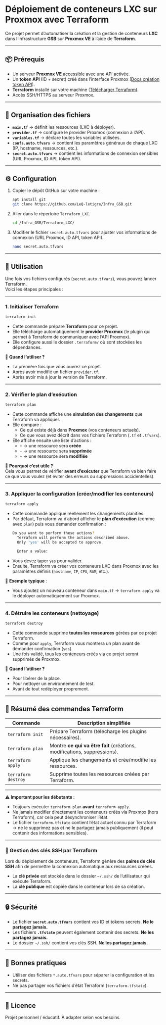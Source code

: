 # Déploiement de conteneurs LXC sur Proxmox avec Terraform

Ce projet permet d’automatiser la création et la gestion de conteneurs **LXC** dans l’infrastructure **GSB** sur **Proxmox VE** à l’aide de **Terraform**.

---

## 📦 Prérequis

- Un serveur **Proxmox VE** accessible avec une API activée.
- Un **token API** (ID + secret) créé dans l’interface Proxmox ([Docs création token API](https://github.com/LeQ-letigre/Infra_GSB/blob/main/Docs/creation_utilisateur_terraform.md)).
- **Terraform** installé sur votre machine ([Télécharger Terraform](https://developer.hashicorp.com/terraform/downloads)).
- Accès SSH/HTTPS au serveur Proxmox.

---

## 📂 Organisation des fichiers

- **`main.tf`** → définit les ressources (LXC à déployer).
- **`provider.tf`** → configure le provider Proxmox (connexion à l’API).
- **`variables.tf`** → déclare toutes les variables utilisées.
- **`confs.auto.tfvars`** → contient les paramètres généraux de chaque LXC (IP, hostname, ressources, etc.).
- **`secret.auto.tfvars`** → contient les informations de connexion sensibles (URL Proxmox, ID API, token API).  

---

## ⚙️ Configuration

1. Copier le dépôt GitHub sur votre machine :
   ```bash
   apt install git
   git clone https://github.com/LeQ-letigre/Infra_GSB.git
   ```
2. Aller dans le répertoire `Terraform_LXC`.
   ```bash
   cd /Infra_GSB/Terraform_LXC/
   ```
3. Modifier le fichier `secret.auto.tfvars` pour ajuster vos informations de connexion (URL Proxmox, ID API, token API).
   ```bash
   nano secret.auto.tfvars
   ```

---

## 🚀 Utilisation

Une fois vos fichiers configurés (`secret.auto.tfvars`), vous pouvez lancer Terraform.  
Voici les étapes principales :

---

### 1. Initialiser Terraform
```bash
terraform init
```
- Cette commande prépare **Terraform** pour ce projet.  
- Elle télécharge automatiquement le **provider Proxmox** (le plugin qui permet à Terraform de communiquer avec l’API Proxmox).  
- Elle configure aussi le dossier `.terraform/` où sont stockées les dépendances.  

📌 **Quand l’utiliser ?**  
- La première fois que vous ouvrez ce projet.  
- Après avoir modifié un fichier `provider.tf`.  
- Après avoir mis à jour la version de Terraform.

---

### 2. Vérifier le plan d’exécution
```bash
terraform plan
```
- Cette commande affiche une **simulation des changements** que Terraform va appliquer.  
- Elle compare :
  - Ce qui existe déjà dans **Proxmox** (vos conteneurs actuels).  
  - Ce que vous avez décrit dans vos fichiers Terraform (`.tf` et `.tfvars`).  
- Elle affiche ensuite une liste d’actions :  
  - `+` → une ressource sera **créée**  
  - `-` → une ressource sera **supprimée**  
  - `~` → une ressource sera **modifiée**  

📌 **Pourquoi c’est utile ?**  
Cela vous permet de vérifier **avant d’exécuter** que Terraform va bien faire ce que vous voulez (et éviter des erreurs ou suppressions accidentelles).

---

### 3. Appliquer la configuration (créer/modifier les conteneurs)
```bash
terraform apply
```
- Cette commande applique réellement les changements planifiés.  
- Par défaut, Terraform va d’abord afficher le **plan d’exécution** (comme avec `plan`) puis vous demander confirmation :  
  ```bash
  Do you want to perform these actions?
    Terraform will perform the actions described above.
    Only 'yes' will be accepted to approve.

    Enter a value: 
  ```
- Vous devez taper `yes` pour valider.  
- Ensuite, Terraform va créer vos conteneurs LXC dans Proxmox avec les paramètres définis (`hostname`, `IP`, `CPU`, `RAM`, etc.).

📌 **Exemple typique** :  
- Vous ajoutez un nouveau conteneur dans `main.tf` → `terraform apply` va le déployer automatiquement sur Proxmox.  

---

### 4. Détruire les conteneurs (nettoyage)
```bash
terraform destroy
```
- Cette commande supprime **toutes les ressources** gérées par ce projet Terraform.  
- Comme pour `apply`, Terraform vous montrera un plan avant de demander confirmation (`yes`).  
- Une fois validé, tous les conteneurs créés via ce projet seront supprimés de Proxmox.

📌 **Quand l’utiliser ?**  
- Pour libérer de la place.  
- Pour nettoyer un environnement de test.  
- Avant de tout redéployer proprement.

---

## 📌 Résumé des commandes Terraform

| Commande             | Description simplifiée                                              |
|----------------------|----------------------------------------------------------------------|
| `terraform init`     | Prépare Terraform (télécharge les plugins nécessaires).             |
| `terraform plan`     | Montre **ce qui va être fait** (créations, modifications, suppressions). |
| `terraform apply`    | Applique les changements et crée/modifie les ressources.            |
| `terraform destroy`  | Supprime toutes les ressources créées par Terraform.                |

---

⚠️ **Important pour les débutants :**
- Toujours exécuter `terraform plan` **avant** `terraform apply`.  
- Ne jamais modifier directement les conteneurs créés via Proxmox (hors Terraform), car cela peut désynchroniser l’état.  
- Le fichier `terraform.tfstate` contient l’état actuel connu par Terraform → ne le supprimez pas et ne le partagez jamais publiquement (il peut contenir des informations sensibles).

---

### 🔑 Gestion des clés SSH par Terraform

Lors du déploiement de conteneurs, Terraform génère des **paires de clés SSH** afin de permettre la connexion automatique aux ressources créées.  

- La **clé privée** est stockée dans le dossier `~/.ssh/` de l’utilisateur qui exécute Terraform.  
- La **clé publique** est copiée dans le conteneur lors de sa création.  

---

## 🔒 Sécurité

- Le fichier **`secret.auto.tfvars`** contient vos ID et tokens secrets. **Ne le partagez jamais.**
- Les fichiers **`.tfstate`** peuvent également contenir des secrets. **Ne les partagez jamais.**
- Le dossier `~/.ssh/` contient vos clés SSH. **Ne les partagez jamais.**

---

## 📌 Bonnes pratiques

- Utiliser des fichiers `*.auto.tfvars` pour séparer la configuration et les secrets.
- Ne pas partager vos fichiers d’état Terraform (`terraform.tfstate`).

---

## 📝 Licence

Projet personnel / éducatif. À adapter selon vos besoins.
